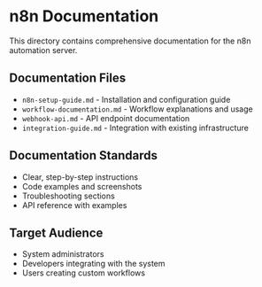 # n8n Documentation

This directory contains comprehensive documentation for the n8n automation server.

## Documentation Files

- `n8n-setup-guide.md` - Installation and configuration guide
- `workflow-documentation.md` - Workflow explanations and usage
- `webhook-api.md` - API endpoint documentation
- `integration-guide.md` - Integration with existing infrastructure

## Documentation Standards

- Clear, step-by-step instructions
- Code examples and screenshots
- Troubleshooting sections
- API reference with examples

## Target Audience

- System administrators
- Developers integrating with the system
- Users creating custom workflows
